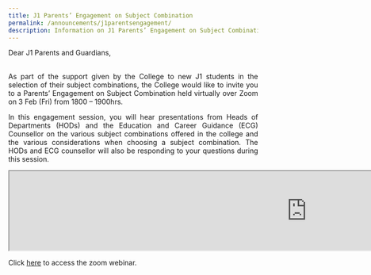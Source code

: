 ```yaml
---
title: J1 Parents’ Engagement on Subject Combination
permalink: /announcements/j1parentsengagement/
description: Information on J1 Parents’ Engagement on Subject Combination
---
```

<div align="justify">

<p>
Dear J1 Parents and Guardians,<br><br>

As part of the support given by the College to new J1 students in the selection of their subject combinations, the College would like to invite you to a Parents’ Engagement on Subject Combination held virtually over Zoom on 3 Feb (Fri) from 1800 – 1900hrs.</p>

<p>
In this engagement session, you will hear presentations from Heads of Departments (HODs) and the Education and Career Guidance (ECG) Counsellor on the various subject combinations offered in the college and the various considerations when choosing a subject combination. The HODs and ECG counsellor will also be responding to your questions during this session.</p>

<iframe scrolling="no" height="160px" width="1200px" src="https://docs.google.com/document/d/e/2PACX-1vScHSd_Yi18ZFsIrzmIaxf_tep_NElpe6jYcnuNB-3o-O94lZWc-B3mneL62rXozyPrde18pdbGA3Tq/pub?embedded=true"></iframe>

<p>Click <a href="https://moe-singapore.zoom.us/j/83351624402">here</a> to access the zoom webinar.</p>

</div>